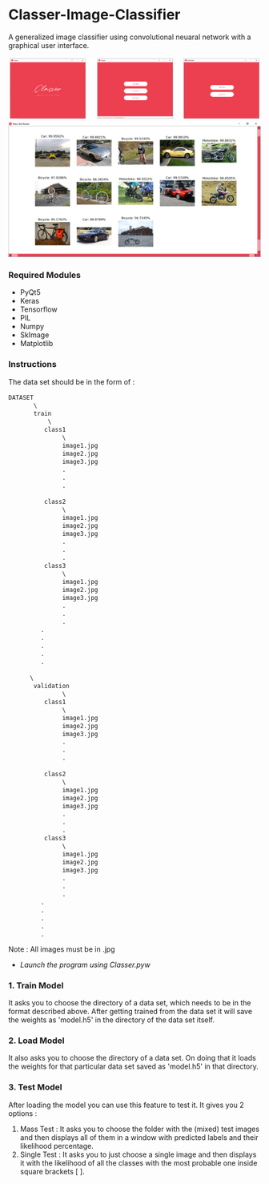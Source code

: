 # Classer-Image-Classifier
A generalized image classifier using convolutional neuaral network with a graphical user interface.





![](Preview/preview1.png)
![](Preview/preview2.PNG)

### Required Modules
* PyQt5
* Keras
* Tensorflow
* PIL
* Numpy
* SkImage
* Matplotlib

### Instructions

The data set should be in the form of :

```
DATASET
       \
       train
           \
          class1
               \
               image1.jpg
               image2.jpg
               image3.jpg
               .
               .
               .
               
          class2
               \
               image1.jpg
               image2.jpg
               image3.jpg
               .
               .
               .
          class3
               \
               image1.jpg
               image2.jpg
               image3.jpg
               .
               .
               .
         .
         .
         .
         .
         .
          
      \
       validation
               \
          class1
               \
               image1.jpg
               image2.jpg
               image3.jpg
               .
               .
               .
               
          class2
               \
               image1.jpg
               image2.jpg
               image3.jpg
               .
               .
               .
          class3
               \
               image1.jpg
               image2.jpg
               image3.jpg
               .
               .
               .
         .
         .
         .
         .
         .
```
Note : All images must be in .jpg

* *Launch the program using Classer.pyw*

### 1. Train Model
It asks you to choose the directory of a data set, which needs to be in the format described above. After getting trained from the data set it will save the weights as 'model.h5' in the directory of the data set itself.

### 2. Load Model
It also asks you to choose the directory of a data set. On doing that it loads the weights for that particular data set saved as 'model.h5' in that directory.

### 3. Test Model
After loading the model you can use this feature to test it.
It gives you 2 options :
1. Mass Test : It asks you to choose the folder with the (mixed) test images and then displays all of them in a window with predicted labels and their likelihood percentage.
2. Single Test : It asks you to just choose a single image and then displays it with the likelihood of all the classes with the most probable one inside square brackets [ ].
